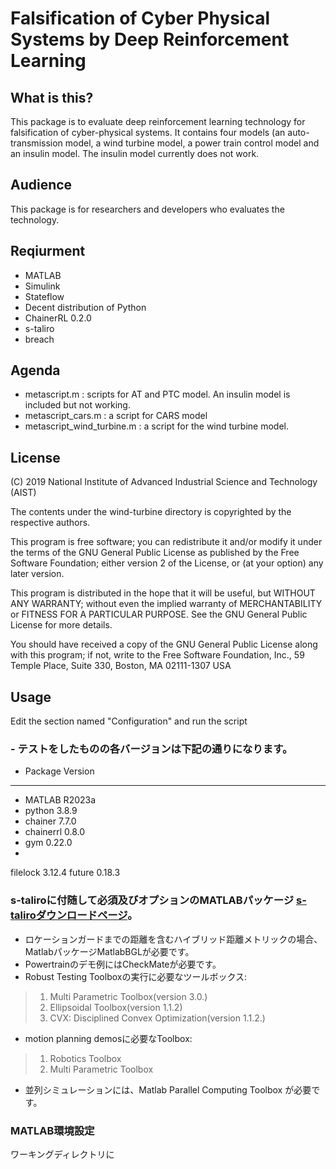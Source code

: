 # Falsification of Cyber Physical Systems by Deep Reinforcement Learning

## What is this?

This package is to evaluate deep reinforcement learning technology for falsification of cyber-physical systems.  It contains four models (an auto-transmission model, a wind turbine model, a power train control model and an insulin model.  The insulin model currently does not work.

## Audience

This package is for researchers and developers who evaluates the technology.

## Reqiurment

- MATLAB
- Simulink
- Stateflow
- Decent distribution of Python
- ChainerRL 0.2.0
- s-taliro
- breach

## Agenda

- metascript.m : scripts for AT and PTC model. An insulin model is included but not working.
- metascript_cars.m : a script for CARS model
- metascript_wind_turbine.m : a script for the wind turbine model.

## License

(C) 2019 National Institute of Advanced Industrial Science and Technology (AIST)

The contents under the wind-turbine directory is copyrighted by the respective authors.

This program is free software; you can redistribute it and/or modify it under the terms of the GNU General Public License as published by the Free Software Foundation; either version 2 of the License, or (at your option) any later version.                                    

This program is distributed in the hope that it will be useful, but WITHOUT ANY WARRANTY; without even the implied warranty of MERCHANTABILITY or FITNESS FOR A PARTICULAR PURPOSE.  See the GNU General Public License for more details.                           

You should have received a copy of the GNU General Public License along with this program; if not, write to the Free Software Foundation, Inc., 59 Temple Place, Suite 330, Boston, MA 02111-1307 USA

## Usage

Edit the section named "Configuration" and run the script

### - テストをしたものの各バージョンは下記の通りになります。
- Package            Version
- ------------------ -------
- MATLAB             R2023a
- python             3.8.9
- chainer            7.7.0
- chainerrl          0.8.0
- gym                0.22.0
- 
filelock           3.12.4
future             0.18.3

### s-taliroに付随して必須及びオプションのMATLABパッケージ [s-taliroダウンロードページ](https://sites.google.com/a/asu.edu/s-taliro/s-taliro/download)。

- ロケーションガードまでの距離を含むハイブリッド距離メトリックの場合、MatlabパッケージMatlabBGLが必要です。
- Powertrainのデモ例にはCheckMateが必要です。
- Robust Testing Toolboxの実行に必要なツールボックス: 
> 1. Multi Parametric Toolbox(version 3.0.)
> 1. Ellipsoidal Toolbox(version 1.1.2)
> 1. CVX: Disciplined Convex Optimization(version 1.1.2.)
- motion planning demosに必要なToolbox:
> 1. Robotics Toolbox
> 1. Multi Parametric Toolbox
- 並列シミュレーションには、Matlab Parallel Computing Toolbox が必要です。

### MATLAB環境設定

ワーキングディレクトリに

